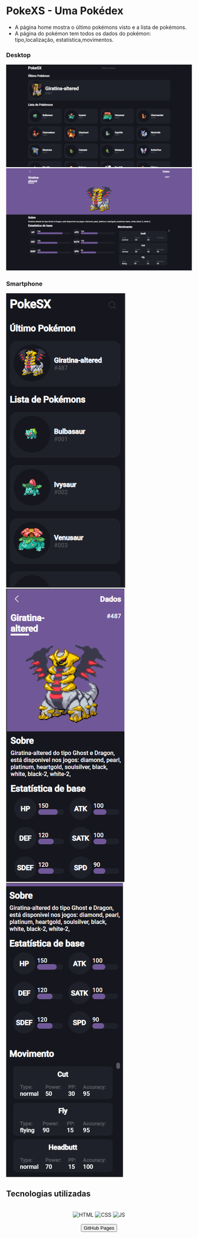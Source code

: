 # PokeXS - Uma Pokédex 
- A página home mostra o último pokémons visto e a lista de pokémons.
- A página do pokémon tem todos os dados do pokémon: tipo,localização, estatística,movimentos.  

### Desktop
<img src="img/Captura de tela 2022-03-08 063258.png">
<img src="img/Captura de tela 2022-03-08 063229.png">

### Smartphone
<div>
<img src="img/Captura de tela 2022-03-08 063032.png">
<img src="img/Captura de tela 2022-03-08 063010.png">
<img src="img/Captura de tela 2022-03-08 062918.png">
</div>

<h2>Tecnologias utilizadas</h2>
 <div  align="center"><br>
  <img align="center" alt="HTML"  src="https://img.shields.io/badge/HTML5-E34F26?style=for-the-badge&logo=html5&logoColor=white">
  <img align="center" alt="CSS"   src="https://img.shields.io/badge/CSS3-1572B6?style=for-the-badge&logo=css3&logoColor=white">
   <img align="center" alt="JS"    src="https://img.shields.io/badge/JavaScript-F7DF1E?style=for-the-badge&logo=javascript&logoColor=black">
</div>
<br>
 <div  align="center"><a href="https://alexandre365.github.io/PokeXS/"><button>GitHub Pages</button></a></div>

